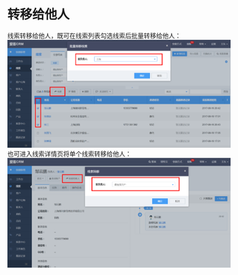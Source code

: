 # 转移给他人

线索转移给他人，既可在线索列表勾选线索后批量转移给他人：![](/assets/线索转移.png)也可进入线索详情页将单个线索转移给他人：![](/assets/线索转移1.png)

